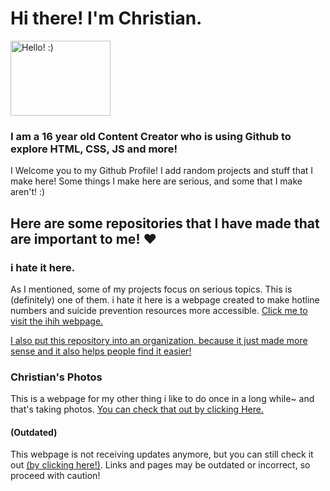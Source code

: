 # Hi there! I'm Christian. 
<img src="https://c.tenor.com/eeyZsVwZScsAAAAM/anime-wave.gif" alt="Hello! :)" width="160" height="120">

### I am a 16 year old Content Creator who is using Github to explore HTML, CSS, JS and more!
I Welcome you to my Github Profile! I add random projects and stuff that I make here!
Some things I make here are serious, and some that I make aren't! :)

## Here are some repositories that I have made that are important to me! ❤️

### i hate it here.
As I mentioned, some of my projects focus on serious topics. This is (definitely) one of them.
i hate it here is a webpage created to make hotline numbers and suicide prevention resources more accessible.
<a href="https://ihith.github.io/ihih/">Click me to visit the ihih webpage.</a>

<a href="https://github.com/ihith">I also put this repository into an organization, because it just made more sense and it also helps people find it easier!</a>

### Christian's Photos
This is a webpage for my other thing i like to do once in a long while~ and that's taking photos. <a href="https://christianbrasch.github.io/christianspics/">You can check that out by clicking Here.</a>

#### (Outdated)
This webpage is not receiving updates anymore, but you can still check it out <a href="https://christianbrasch.github.io/site/">(by clicking here!)</a>. Links and pages may be outdated or incorrect, so proceed with caution!

